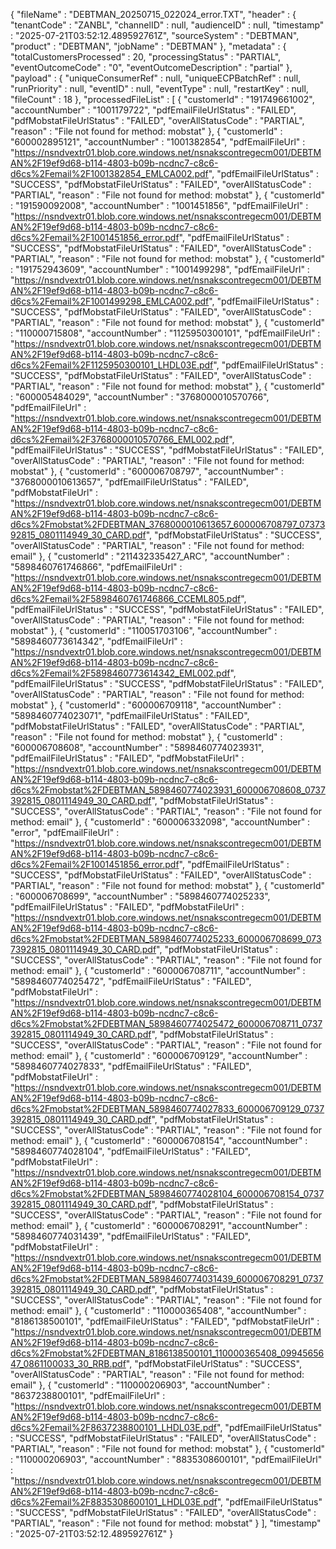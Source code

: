 {
  "fileName" : "DEBTMAN_20250715_022024_error.TXT",
  "header" : {
    "tenantCode" : "ZANBL",
    "channelID" : null,
    "audienceID" : null,
    "timestamp" : "2025-07-21T03:52:12.489592761Z",
    "sourceSystem" : "DEBTMAN",
    "product" : "DEBTMAN",
    "jobName" : "DEBTMAN"
  },
  "metadata" : {
    "totalCustomersProcessed" : 20,
    "processingStatus" : "PARTIAL",
    "eventOutcomeCode" : "0",
    "eventOutcomeDescription" : "partial"
  },
  "payload" : {
    "uniqueConsumerRef" : null,
    "uniqueECPBatchRef" : null,
    "runPriority" : null,
    "eventID" : null,
    "eventType" : null,
    "restartKey" : null,
    "fileCount" : 18
  },
  "processedFileList" : [ {
    "customerId" : "191749661002",
    "accountNumber" : "1001179722",
    "pdfEmailFileUrlStatus" : "FAILED",
    "pdfMobstatFileUrlStatus" : "FAILED",
    "overAllStatusCode" : "PARTIAL",
    "reason" : "File not found for method: mobstat"
  }, {
    "customerId" : "600002895121",
    "accountNumber" : "1001382854",
    "pdfEmailFileUrl" : "https://nsndvextr01.blob.core.windows.net/nsnakscontregecm001/DEBTMAN%2F19ef9d68-b114-4803-b09b-ncdnc7-c8c6-d6cs%2Femail%2F1001382854_EMLCA002.pdf",
    "pdfEmailFileUrlStatus" : "SUCCESS",
    "pdfMobstatFileUrlStatus" : "FAILED",
    "overAllStatusCode" : "PARTIAL",
    "reason" : "File not found for method: mobstat"
  }, {
    "customerId" : "191590092008",
    "accountNumber" : "1001451856",
    "pdfEmailFileUrl" : "https://nsndvextr01.blob.core.windows.net/nsnakscontregecm001/DEBTMAN%2F19ef9d68-b114-4803-b09b-ncdnc7-c8c6-d6cs%2Femail%2F1001451856_error.pdf",
    "pdfEmailFileUrlStatus" : "SUCCESS",
    "pdfMobstatFileUrlStatus" : "FAILED",
    "overAllStatusCode" : "PARTIAL",
    "reason" : "File not found for method: mobstat"
  }, {
    "customerId" : "191752943609",
    "accountNumber" : "1001499298",
    "pdfEmailFileUrl" : "https://nsndvextr01.blob.core.windows.net/nsnakscontregecm001/DEBTMAN%2F19ef9d68-b114-4803-b09b-ncdnc7-c8c6-d6cs%2Femail%2F1001499298_EMLCA002.pdf",
    "pdfEmailFileUrlStatus" : "SUCCESS",
    "pdfMobstatFileUrlStatus" : "FAILED",
    "overAllStatusCode" : "PARTIAL",
    "reason" : "File not found for method: mobstat"
  }, {
    "customerId" : "110000715808",
    "accountNumber" : "1125950300101",
    "pdfEmailFileUrl" : "https://nsndvextr01.blob.core.windows.net/nsnakscontregecm001/DEBTMAN%2F19ef9d68-b114-4803-b09b-ncdnc7-c8c6-d6cs%2Femail%2F1125950300101_LHDL03E.pdf",
    "pdfEmailFileUrlStatus" : "SUCCESS",
    "pdfMobstatFileUrlStatus" : "FAILED",
    "overAllStatusCode" : "PARTIAL",
    "reason" : "File not found for method: mobstat"
  }, {
    "customerId" : "600005484029",
    "accountNumber" : "3768000010570766",
    "pdfEmailFileUrl" : "https://nsndvextr01.blob.core.windows.net/nsnakscontregecm001/DEBTMAN%2F19ef9d68-b114-4803-b09b-ncdnc7-c8c6-d6cs%2Femail%2F3768000010570766_EML002.pdf",
    "pdfEmailFileUrlStatus" : "SUCCESS",
    "pdfMobstatFileUrlStatus" : "FAILED",
    "overAllStatusCode" : "PARTIAL",
    "reason" : "File not found for method: mobstat"
  }, {
    "customerId" : "600006708797",
    "accountNumber" : "3768000010613657",
    "pdfEmailFileUrlStatus" : "FAILED",
    "pdfMobstatFileUrl" : "https://nsndvextr01.blob.core.windows.net/nsnakscontregecm001/DEBTMAN%2F19ef9d68-b114-4803-b09b-ncdnc7-c8c6-d6cs%2Fmobstat%2FDEBTMAN_3768000010613657_600006708797_0737392815_0801114949_30_CARD.pdf",
    "pdfMobstatFileUrlStatus" : "SUCCESS",
    "overAllStatusCode" : "PARTIAL",
    "reason" : "File not found for method: email"
  }, {
    "customerId" : "211432335427_ARC",
    "accountNumber" : "5898460761746866",
    "pdfEmailFileUrl" : "https://nsndvextr01.blob.core.windows.net/nsnakscontregecm001/DEBTMAN%2F19ef9d68-b114-4803-b09b-ncdnc7-c8c6-d6cs%2Femail%2F5898460761746866_CCEML805.pdf",
    "pdfEmailFileUrlStatus" : "SUCCESS",
    "pdfMobstatFileUrlStatus" : "FAILED",
    "overAllStatusCode" : "PARTIAL",
    "reason" : "File not found for method: mobstat"
  }, {
    "customerId" : "110051703106",
    "accountNumber" : "5898460773614342",
    "pdfEmailFileUrl" : "https://nsndvextr01.blob.core.windows.net/nsnakscontregecm001/DEBTMAN%2F19ef9d68-b114-4803-b09b-ncdnc7-c8c6-d6cs%2Femail%2F5898460773614342_EML002.pdf",
    "pdfEmailFileUrlStatus" : "SUCCESS",
    "pdfMobstatFileUrlStatus" : "FAILED",
    "overAllStatusCode" : "PARTIAL",
    "reason" : "File not found for method: mobstat"
  }, {
    "customerId" : "600006709118",
    "accountNumber" : "5898460774023071",
    "pdfEmailFileUrlStatus" : "FAILED",
    "pdfMobstatFileUrlStatus" : "FAILED",
    "overAllStatusCode" : "PARTIAL",
    "reason" : "File not found for method: mobstat"
  }, {
    "customerId" : "600006708608",
    "accountNumber" : "5898460774023931",
    "pdfEmailFileUrlStatus" : "FAILED",
    "pdfMobstatFileUrl" : "https://nsndvextr01.blob.core.windows.net/nsnakscontregecm001/DEBTMAN%2F19ef9d68-b114-4803-b09b-ncdnc7-c8c6-d6cs%2Fmobstat%2FDEBTMAN_5898460774023931_600006708608_0737392815_0801114949_30_CARD.pdf",
    "pdfMobstatFileUrlStatus" : "SUCCESS",
    "overAllStatusCode" : "PARTIAL",
    "reason" : "File not found for method: email"
  }, {
    "customerId" : "600006332098",
    "accountNumber" : "error",
    "pdfEmailFileUrl" : "https://nsndvextr01.blob.core.windows.net/nsnakscontregecm001/DEBTMAN%2F19ef9d68-b114-4803-b09b-ncdnc7-c8c6-d6cs%2Femail%2F1001451856_error.pdf",
    "pdfEmailFileUrlStatus" : "SUCCESS",
    "pdfMobstatFileUrlStatus" : "FAILED",
    "overAllStatusCode" : "PARTIAL",
    "reason" : "File not found for method: mobstat"
  }, {
    "customerId" : "600006708699",
    "accountNumber" : "5898460774025233",
    "pdfEmailFileUrlStatus" : "FAILED",
    "pdfMobstatFileUrl" : "https://nsndvextr01.blob.core.windows.net/nsnakscontregecm001/DEBTMAN%2F19ef9d68-b114-4803-b09b-ncdnc7-c8c6-d6cs%2Fmobstat%2FDEBTMAN_5898460774025233_600006708699_0737392815_0801114949_30_CARD.pdf",
    "pdfMobstatFileUrlStatus" : "SUCCESS",
    "overAllStatusCode" : "PARTIAL",
    "reason" : "File not found for method: email"
  }, {
    "customerId" : "600006708711",
    "accountNumber" : "5898460774025472",
    "pdfEmailFileUrlStatus" : "FAILED",
    "pdfMobstatFileUrl" : "https://nsndvextr01.blob.core.windows.net/nsnakscontregecm001/DEBTMAN%2F19ef9d68-b114-4803-b09b-ncdnc7-c8c6-d6cs%2Fmobstat%2FDEBTMAN_5898460774025472_600006708711_0737392815_0801114949_30_CARD.pdf",
    "pdfMobstatFileUrlStatus" : "SUCCESS",
    "overAllStatusCode" : "PARTIAL",
    "reason" : "File not found for method: email"
  }, {
    "customerId" : "600006709129",
    "accountNumber" : "5898460774027833",
    "pdfEmailFileUrlStatus" : "FAILED",
    "pdfMobstatFileUrl" : "https://nsndvextr01.blob.core.windows.net/nsnakscontregecm001/DEBTMAN%2F19ef9d68-b114-4803-b09b-ncdnc7-c8c6-d6cs%2Fmobstat%2FDEBTMAN_5898460774027833_600006709129_0737392815_0801114949_30_CARD.pdf",
    "pdfMobstatFileUrlStatus" : "SUCCESS",
    "overAllStatusCode" : "PARTIAL",
    "reason" : "File not found for method: email"
  }, {
    "customerId" : "600006708154",
    "accountNumber" : "5898460774028104",
    "pdfEmailFileUrlStatus" : "FAILED",
    "pdfMobstatFileUrl" : "https://nsndvextr01.blob.core.windows.net/nsnakscontregecm001/DEBTMAN%2F19ef9d68-b114-4803-b09b-ncdnc7-c8c6-d6cs%2Fmobstat%2FDEBTMAN_5898460774028104_600006708154_0737392815_0801114949_30_CARD.pdf",
    "pdfMobstatFileUrlStatus" : "SUCCESS",
    "overAllStatusCode" : "PARTIAL",
    "reason" : "File not found for method: email"
  }, {
    "customerId" : "600006708291",
    "accountNumber" : "5898460774031439",
    "pdfEmailFileUrlStatus" : "FAILED",
    "pdfMobstatFileUrl" : "https://nsndvextr01.blob.core.windows.net/nsnakscontregecm001/DEBTMAN%2F19ef9d68-b114-4803-b09b-ncdnc7-c8c6-d6cs%2Fmobstat%2FDEBTMAN_5898460774031439_600006708291_0737392815_0801114949_30_CARD.pdf",
    "pdfMobstatFileUrlStatus" : "SUCCESS",
    "overAllStatusCode" : "PARTIAL",
    "reason" : "File not found for method: email"
  }, {
    "customerId" : "110000365408",
    "accountNumber" : "8186138500101",
    "pdfEmailFileUrlStatus" : "FAILED",
    "pdfMobstatFileUrl" : "https://nsndvextr01.blob.core.windows.net/nsnakscontregecm001/DEBTMAN%2F19ef9d68-b114-4803-b09b-ncdnc7-c8c6-d6cs%2Fmobstat%2FDEBTMAN_8186138500101_110000365408_0994565647_0861100033_30_RRB.pdf",
    "pdfMobstatFileUrlStatus" : "SUCCESS",
    "overAllStatusCode" : "PARTIAL",
    "reason" : "File not found for method: email"
  }, {
    "customerId" : "110000206903",
    "accountNumber" : "8637238800101",
    "pdfEmailFileUrl" : "https://nsndvextr01.blob.core.windows.net/nsnakscontregecm001/DEBTMAN%2F19ef9d68-b114-4803-b09b-ncdnc7-c8c6-d6cs%2Femail%2F8637238800101_LHDL03E.pdf",
    "pdfEmailFileUrlStatus" : "SUCCESS",
    "pdfMobstatFileUrlStatus" : "FAILED",
    "overAllStatusCode" : "PARTIAL",
    "reason" : "File not found for method: mobstat"
  }, {
    "customerId" : "110000206903",
    "accountNumber" : "8835308600101",
    "pdfEmailFileUrl" : "https://nsndvextr01.blob.core.windows.net/nsnakscontregecm001/DEBTMAN%2F19ef9d68-b114-4803-b09b-ncdnc7-c8c6-d6cs%2Femail%2F8835308600101_LHDL03E.pdf",
    "pdfEmailFileUrlStatus" : "SUCCESS",
    "pdfMobstatFileUrlStatus" : "FAILED",
    "overAllStatusCode" : "PARTIAL",
    "reason" : "File not found for method: mobstat"
  } ],
  "timestamp" : "2025-07-21T03:52:12.489592761Z"
}
